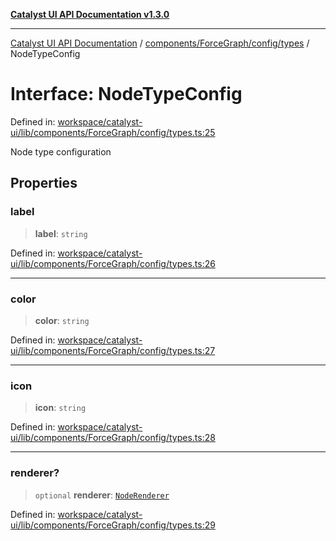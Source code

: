 [**Catalyst UI API Documentation v1.3.0**](../../../../../README.md)

---

[Catalyst UI API Documentation](../../../../../README.md) / [components/ForceGraph/config/types](../README.md) / NodeTypeConfig

# Interface: NodeTypeConfig

Defined in: [workspace/catalyst-ui/lib/components/ForceGraph/config/types.ts:25](https://github.com/TheBranchDriftCatalyst/catalyst-ui/blob/main/lib/components/ForceGraph/config/types.ts#L25)

Node type configuration

## Properties

### label

> **label**: `string`

Defined in: [workspace/catalyst-ui/lib/components/ForceGraph/config/types.ts:26](https://github.com/TheBranchDriftCatalyst/catalyst-ui/blob/main/lib/components/ForceGraph/config/types.ts#L26)

---

### color

> **color**: `string`

Defined in: [workspace/catalyst-ui/lib/components/ForceGraph/config/types.ts:27](https://github.com/TheBranchDriftCatalyst/catalyst-ui/blob/main/lib/components/ForceGraph/config/types.ts#L27)

---

### icon

> **icon**: `string`

Defined in: [workspace/catalyst-ui/lib/components/ForceGraph/config/types.ts:28](https://github.com/TheBranchDriftCatalyst/catalyst-ui/blob/main/lib/components/ForceGraph/config/types.ts#L28)

---

### renderer?

> `optional` **renderer**: [`NodeRenderer`](../type-aliases/NodeRenderer.md)

Defined in: [workspace/catalyst-ui/lib/components/ForceGraph/config/types.ts:29](https://github.com/TheBranchDriftCatalyst/catalyst-ui/blob/main/lib/components/ForceGraph/config/types.ts#L29)
